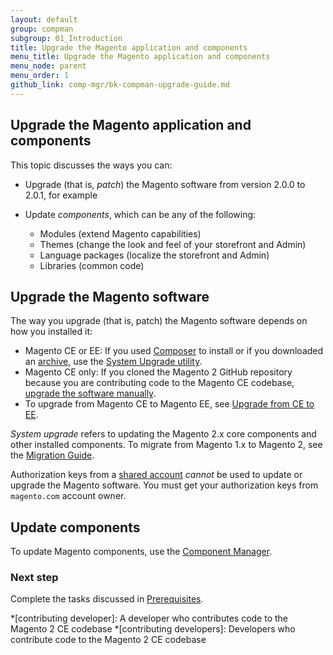 ```yaml
---
layout: default 
group: compman
subgroup: 01_Introduction
title: Upgrade the Magento application and components
menu_title: Upgrade the Magento application and components
menu_node: parent
menu_order: 1
github_link: comp-mgr/bk-compman-upgrade-guide.md
---
```


<h2>Upgrade the Magento application and components</h2>   
This topic discusses the ways you can:

*	Upgrade (that is, *patch*) the Magento software from version 2.0.0 to 2.0.1, for example
*	Update *components*, which can be any of the following:

	*	Modules (extend Magento capabilities)
	*	Themes (change the look and feel of your storefront and Admin)
	*	Language packages (localize the storefront and Admin)
	*	Libraries (common code)

<h2>Upgrade the Magento software</h2>
The way you upgrade (that is, patch) the Magento software depends on how you installed it:

*	Magento CE or EE: If you used <a href="{{ site.gdeurl }}install-gde/prereq/integrator_install.html">Composer</a> to install or if you downloaded an <a href="{{ site.gdeurl }}install-gde/prereq/zip_install.html">archive</a>, use the <a href="{{ site.gdeurl }}comp-mgr/upgrader/upgrade-start.html">System Upgrade utility</a>.
*	Magento CE only: If you cloned the Magento 2 GitHub repository because you are contributing code to the Magento CE codebase, <a href="{{ site.gdeurl }}install-gde/install/cli/dev_options.html">upgrade the software manually</a>.
*	To upgrade from Magento CE to Magento EE, see <a href="{{ site.gdeurl }}comp-mgr/upgrader/ce-ee-upgrade-start.html">Upgrade from CE to EE</a>.

<div class="bs-callout bs-callout-info" id="info">
	<p><em>System upgrade</em> refers to updating the Magento 2.x core components and other installed components. To migrate from Magento 1.x to Magento 2, see the <a href="{{ site.gdeurl }}migration/bk-migration-guide.html">Migration Guide</a>.</p>
</div>

<div class="bs-callout bs-callout-warning">
    <p>Authorization keys from a <a href="http://docs.magento.com/m2/ce/user_guide/magento/magento-account-share.html" target="_blank">shared account</a> <em>cannot</em> be used to update or upgrade the Magento software. You must get your authorization keys from <code>magento.com</code> account owner.</p>
   
</div>

<h2>Update components</h2>
To update Magento components, use the <a href="{{ site.gdeurl }}comp-mgr/compman-start.html">Component Manager</a>.

### Next step
Complete the tasks discussed in <a href="{{ site.gdeurl }}comp-mgr/prereq/prereq_compman.html">Prerequisites</a>.


<!-- ABBREVIATIONS -->

*[contributing developer]: A developer who contributes code to the Magento 2 CE codebase
*[contributing developers]: Developers who contribute code to the Magento 2 CE codebase